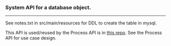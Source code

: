 ### System API for a database object. 
---

See notes.txt in src/main/resources for DDL to create the table in mysql.

This API is used/reused by the Process API is in [this repo](https://github.com/srimplify/rcg-db-sf-bidi-papi). See the Process API for use case design.
